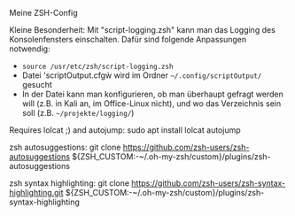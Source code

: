 Meine ZSH-Config

Kleine Besonderheit:
Mit "script-logging.zsh" kann man das Logging des Konsolenfensters einschalten.
Dafür sind folgende Anpassungen notwendig:
- `source /usr/etc/zsh/script-logging.zsh`
- Datei 'scriptOutput.cfgẁ wird im Ordner `~/.config/scriptOutput/` gesucht
- In der Datei kann man konfigurieren, ob man überhaupt gefragt werden will (z.B. in Kali an, im Office-Linux nicht), und wo das Verzeichnis sein soll (z.B. `~/projekte/logging/`)

Requires lolcat ;) and autojump:
sudo apt install lolcat autojump

zsh autosuggestions:
git clone https://github.com/zsh-users/zsh-autosuggestions ${ZSH_CUSTOM:-~/.oh-my-zsh/custom}/plugins/zsh-autosuggestions

zsh syntax highlighting:
git clone https://github.com/zsh-users/zsh-syntax-highlighting.git ${ZSH_CUSTOM:-~/.oh-my-zsh/custom}/plugins/zsh-syntax-highlighting
